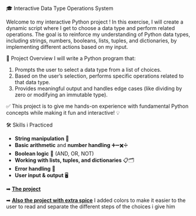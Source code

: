 🎓 Interactive Data Type Operations System

Welcome to my interactive Python project ! In this exercise, I will create a dynamic script where I get to choose a data type and perform related operations. The goal is to reinforce my understanding of Python data types, including strings, numbers, booleans, lists, tuples, and dictionaries, by implementing different actions based on my input.

🌟 Project Overview
I will write a Python program that:

1. Prompts the user to select a data type from a list of choices.
2. Based on the user’s selection, performs specific operations related to that data type.
3. Provides meaningful output and handles edge cases (like dividing by zero or modifying an immutable type).
   
✅ This project is  to give me hands-on experience with fundamental Python concepts while making it fun and interactive! 💡

🛠 Skills i Practiced

- **String manipulation** 🧵
- **Basic arithmetic** and **number handling** ➕➖✖️➗
- **Boolean logic** 🤔 (AND, OR, NOT)
- **Working with lists, tuples, and dictionaries** 📋🗂️
- **Error handling** 🚫
- **User input & output** 🖥️

➡ [**The project**](https://github.com/Viktoria-Todorova/Small_Projects/blob/Projects/Interactive_data_type/Interactive_data_type.py)

➡ [**Also the project with extra spice**](https://github.com/Viktoria-Todorova/Small_Projects/blob/Projects/Interactive_data_type/Interactive_data_type_extras.py) I added colors to make it easier to the user to read and separate the different steps of the choices i give him
